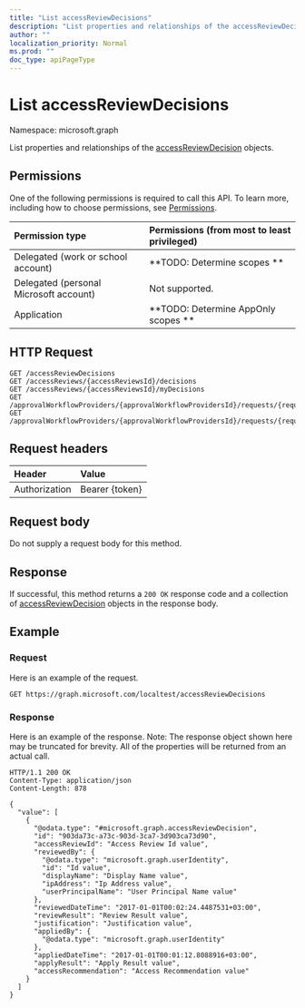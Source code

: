 ```yaml
---
title: "List accessReviewDecisions"
description: "List properties and relationships of the accessReviewDecision objects."
author: ""
localization_priority: Normal
ms.prod: ""
doc_type: apiPageType
---
```


# List accessReviewDecisions

Namespace: microsoft.graph

List properties and relationships of the [accessReviewDecision](../resources/accessreviewdecision.md) objects.

## Permissions
One of the following permissions is required to call this API. To learn more, including how to choose permissions, see [Permissions](/concepts/permissions-reference.md).

|Permission type|Permissions (from most to least privileged)|
|:---|:---|
|Delegated (work or school account)|**TODO: Determine scopes **|
|Delegated (personal Microsoft account)|Not supported.|
|Application|**TODO: Determine AppOnly scopes **|

## HTTP Request
<!-- {
  "blockType": "ignored"
}
-->
``` http
GET /accessReviewDecisions
GET /accessReviews/{accessReviewsId}/decisions
GET /accessReviews/{accessReviewsId}/myDecisions
GET /approvalWorkflowProviders/{approvalWorkflowProvidersId}/requests/{requestId}/decisions
GET /approvalWorkflowProviders/{approvalWorkflowProvidersId}/requests/{requestId}/myDecisions
```

## Request headers
|Header|Value|
|:---|:---|
|Authorization|Bearer {token}|

## Request body
Do not supply a request body for this method.

## Response
If successful, this method returns a `200 OK` response code and a collection of [accessReviewDecision](../resources/accessreviewdecision.md) objects in the response body.

## Example

### Request
Here is an example of the request.
<!-- {
  "blockType": "request",
  "name": "get_accessreviewdecision"
}
-->
``` http
GET https://graph.microsoft.com/localtest/accessReviewDecisions
```

### Response
Here is an example of the response. Note: The response object shown here may be truncated for brevity. All of the properties will be returned from an actual call.
<!-- {
  "blockType": "response",
  "truncated": true,
  "@odata.type": "collection(microsoft.graph.accessreviewdecision)"
}
-->
``` http
HTTP/1.1 200 OK
Content-Type: application/json
Content-Length: 878

{
  "value": [
    {
      "@odata.type": "#microsoft.graph.accessReviewDecision",
      "id": "903da73c-a73c-903d-3ca7-3d903ca73d90",
      "accessReviewId": "Access Review Id value",
      "reviewedBy": {
        "@odata.type": "microsoft.graph.userIdentity",
        "id": "Id value",
        "displayName": "Display Name value",
        "ipAddress": "Ip Address value",
        "userPrincipalName": "User Principal Name value"
      },
      "reviewedDateTime": "2017-01-01T00:02:24.4487531+03:00",
      "reviewResult": "Review Result value",
      "justification": "Justification value",
      "appliedBy": {
        "@odata.type": "microsoft.graph.userIdentity"
      },
      "appliedDateTime": "2017-01-01T00:01:12.8088916+03:00",
      "applyResult": "Apply Result value",
      "accessRecommendation": "Access Recommendation value"
    }
  ]
}
```

